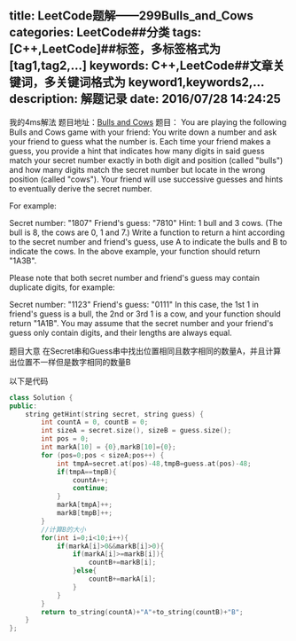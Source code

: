 title: LeetCode题解——299Bulls_and_Cows
categories: LeetCode##分类
tags: [C++,LeetCode]##标签，多标签格式为 [tag1,tag2,...]
keywords: C++,LeetCode##文章关键词，多关键词格式为 keyword1,keywords2,...
description: 解题记录
date: 2016/07/28 14:24:25 
---

我的4ms解法
题目地址：[Bulls and Cows](https://leetcode.com/problems/bulls-and-cows/)
题目：
You are playing the following Bulls and Cows game with your friend: You write down a number and ask your friend to guess what the number is. Each time your friend makes a guess, you provide a hint that indicates how many digits in said guess match your secret number exactly in both digit and position (called "bulls") and how many digits match the secret number but locate in the wrong position (called "cows"). Your friend will use successive guesses and hints to eventually derive the secret number.

For example:

Secret number:  "1807"
Friend's guess: "7810"
Hint: 1 bull and 3 cows. (The bull is 8, the cows are 0, 1 and 7.)
Write a function to return a hint according to the secret number and friend's guess, use A to indicate the bulls and B to indicate the cows. In the above example, your function should return "1A3B".

Please note that both secret number and friend's guess may contain duplicate digits, for example:

Secret number:  "1123"
Friend's guess: "0111"
In this case, the 1st 1 in friend's guess is a bull, the 2nd or 3rd 1 is a cow, and your function should return "1A1B".
You may assume that the secret number and your friend's guess only contain digits, and their lengths are always equal.

题目大意
在Secret串和Guess串中找出位置相同且数字相同的数量A，并且计算出位置不一样但是数字相同的数量B

<!--more-->

以下是代码
``` c++
class Solution {
public:
    string getHint(string secret, string guess) {
        int countA = 0, countB = 0;
        int sizeA = secret.size(), sizeB = guess.size();
        int pos = 0;
        int markA[10] = {0},markB[10]={0};
        for (pos=0;pos < sizeA;pos++) {
            int tmpA=secret.at(pos)-48,tmpB=guess.at(pos)-48;
            if(tmpA==tmpB){
                countA++;
                continue;
            }
            markA[tmpA]++;
            markB[tmpB]++;
        }
        //计算B的大小
        for(int i=0;i<10;i++){
            if(markA[i]>0&&markB[i]>0){
                if(markA[i]>=markB[i]){
                    countB+=markB[i];
                }else{
                    countB+=markA[i];
                }
            }
        }
        return to_string(countA)+"A"+to_string(countB)+"B";
    }
};
```